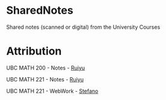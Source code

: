 # SharedNotes
Shared notes (scanned or digital) from the University Courses

# Attribution

UBC MATH 200 - Notes - [Ruiyu](https://github.com/Ein04/)

UBC MATH 221 - Notes - [Ruiyu](https://github.com/Ein04/)

UBC MATH 221 - WebWork - [Stefano](https://github.com/stefanovazzocell/)
